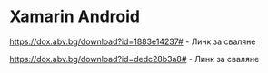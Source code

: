 # Xamarin Android

https://dox.abv.bg/download?id=1883e14237# - Линк за сваляне

https://dox.abv.bg/download?id=dedc28b3a8# - Линк за сваляне
